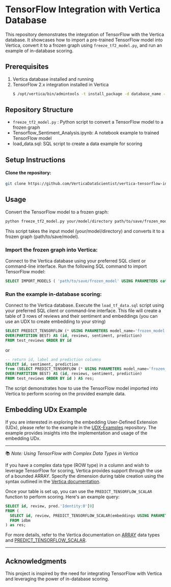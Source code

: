 # TensorFlow Integration with Vertica Database
This repository demonstrates the integration of TensorFlow with the Vertica database. It showcases how to import a pre-trained TensorFlow model into Vertica, convert it to a frozen graph using `freeze_tf2_model.py`, and run an example of in-database scoring.

## Prerequisites
1. Vertica database installed and running
2. TensorFlow 2.x integration installed in Vertica
    ```bash
    $ /opt/vertica/bin/admintools -t install_package -d database_name -p 'password' --package TFIntegration
    ```

## Repository Structure
- `freeze_tf2_model.py` : Python script to convert a TensorFlow model to a frozen graph
- Tensorflow_Sentiment_Analysis.ipynb: A notebook example to trained TensorFlow model
- load_data.sql: SQL script to create a data example for scoring


## Setup Instructions
#### Clone the repository:

```bash
git clone https://github.com/VerticaDataScientist/vertica-tensorflow-integration.git
```

## Usage

Convert the TensorFlow model to a frozen graph:

```bash
python freeze_tf2_model.py your/model/directory path/to/save/frozen_model
```
This script takes the input model (your/model/directory) and converts it to a frozen graph (path/to/save/model).

### Import the frozen graph into Vertica:

Connect to the Vertica database using your preferred SQL client or command-line interface.
Run the following SQL command to import TensorFlow model:

```sql
SELECT IMPORT_MODELS ( 'path/to/save/frozen_model' USING PARAMETERS category='TENSORFLOW');
```
### Run the example in-database scoring:

Connect to the Vertica database.
Execute the `load_tf_data.sql` script using your preferred SQL client or command-line interface. This file will create a table of 3 rows of reviews and their sentiment and embeddings (you can use an UDX to create embedding to your string)

```sql
SELECT PREDICT_TENSORFLOW (* USING PARAMETERS model_name='frozen_model', num_passthru_cols=3) 
OVER(PARTITION BEST) AS (id, reviews, sentiment, prediction) 
FROM test_reviews ORDER BY id
```
or

```sql
-- return id, label and prediction columns
SELECT id, sentiment, prediction
from (SELECT PREDICT_TENSORFLOW (* USING PARAMETERS model_name='frozen_model', num_passthru_cols=3) 
OVER(PARTITION BEST) AS (id, reviews, sentiment, prediction) 
FROM test_reviews ORDER BY id ) AS res;
```

The script demonstrates how to use the TensorFlow model imported into Vertica to perform scoring on the provided example data.


## Embedding UDx Example

If you are interested in exploring the embedding User-Defined Extension (UDx), please refer to the example in the [UDX-Examples](https://github.com/VerticaDataScientist/UDX-Examples/tree/master/scalar-UDXs/embedding) repository. The example provides insights into the implementation and usage of the embedding UDx.

----
📚 _Note: Using TensorFlow with Complex Data Types in Vertica_

If you have a complex data type (ROW type) in a column and wish to leverage TensorFlow for scoring, Vertica provides support through the use of a bounded ARRAY. Specify the dimension during table creation using the syntax outlined in the [Vertica documentation](https://docs.vertica.com/23.4.x/en/sql-reference/data-types/complex-types/array/#syntax-for-column-definition).

Once your table is set up, you can use the `PREDICT_TENSORFLOW_SCALAR` function to perform scoring. Here's an example query:

```sql
SELECT id, review, pred.'Identity:0'[0] 
FROM (
  SELECT id, review, PREDICT_TENSORFLOW_SCALAR(embeddings USING PARAMETERS model_name='frozen_model') as pred 
  FROM idbm
) as res;
```
For more details, refer to the Vertica documentation on [ARRAY](https://docs.vertica.com/23.4.x/en/sql-reference/data-types/complex-types/array/#syntax-for-column-definition) data types and [PREDICT_TENSORFLOW_SCALAR](https://docs.vertica.com/23.4.x/en/sql-reference/functions/ml-functions/transformation-functions/predict-tensorflow-scalar/).

---
## Acknowledgments
This project is inspired by the need for integrating TensorFlow with Vertica and leveraging the power of in-database scoring.